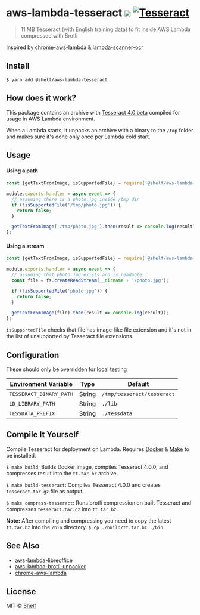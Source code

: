 # aws-lambda-tesseract ![](https://img.shields.io/badge/code_style-prettier-ff69b4.svg) [![Tesseract](https://img.shields.io/badge/tesserract-11_MB-brightgreen.svg)](bin/)

> 11 MB Tesseract (with English training data) to fit inside AWS Lambda compressed with Brotli

Inspired by [chrome-aws-lambda](https://github.com/alixaxel/chrome-aws-lambda) & [lambda-scanner-ocr](https://github.com/philippkeller/lambda-scanner-ocr)

## Install

```
$ yarn add @shelf/aws-lambda-tesseract
```

## How does it work?

This package contains an archive with [Tesseract 4.0 beta](https://github.com/tesseract-ocr/tesseract) compiled for usage in AWS Lambda environment.

When a Lambda starts, it unpacks an archive with a binary to the `/tmp` folder and makes sure it's done only once per Lambda cold start.

## Usage

#### Using a path

```js
const {getTextFromImage, isSupportedFile} = require('@shelf/aws-lambda-tesseract');

module.exports.handler = async event => {
  // assuming there is a photo.jpg inside /tmp dir
  if (!isSupportedFile('/tmp/photo.jpg')) {
    return false;
  }

  getTextFromImage('/tmp/photo.jpg').then(result => console.log(result));
};
```

#### Using a stream

```js
const {getTextFromImage, isSupportedFile} = require('@shelf/aws-lambda-tesseract');

module.exports.handler = async event => {
  // assuming that photo.jpg exists and is readable.
  const file = fs.createReadStream(__dirname + '/photo.jpg');

  if (!isSupportedFile('photo.jpg')) {
    return false;
  }

  getTextFromImage(file).then(result => console.log(result));
};
```

`isSupportedFile` checks that file has image-like file extension and it's not in the list of
unsupported by Tesseract file extensions.

## Configuration

These should only be overridden for local testing

| Environment Variable    | Type   | Default                    |
| ----------------------- | ------ | -------------------------- |
| `TESSERACT_BINARY_PATH` | String | `/tmp/tesseract/tesseract` |
| `LD_LIBRARY_PATH`       | String | `./lib`                    |
| `TESSDATA_PREFIX`       | String | `./tessdata`               |

## Compile It Yourself

Compile Tesseract for deployment on Lambda. Requires [Docker](https://www.docker.com/) & [Make](https://www.gnu.org/software/make/manual/html_node/Introduction.html) to be installed.

`$ make build`: Builds Docker image, compiles Tesseract 4.0.0, and compresses result into the `tt.tar.br` archive.

`$ make build-tesseract`: Compiles Tesseract 4.0.0 and creates `tesseract.tar.gz` file as output.

`$ make compress-tesseract`: Runs brotli compression on built Tesseract and compresses `tesseract.tar.gz` into `tt.tar.bz`.

**Note:** After compiling and compressing you need to copy the latest `tt.tar.bz` into the `/bin` directory. `$ cp ./build/tt.tar.bz ./bin`

## See Also

- [aws-lambda-libreoffice](https://github.com/shelfio/aws-lambda-libreoffice)
- [aws-lambda-brotli-unpacker](https://github.com/shelfio/aws-lambda-brotli-unpacker)
- [chrome-aws-lambda](https://github.com/alixaxel/chrome-aws-lambda)

## License

MIT © [Shelf](https://shelf.io)
